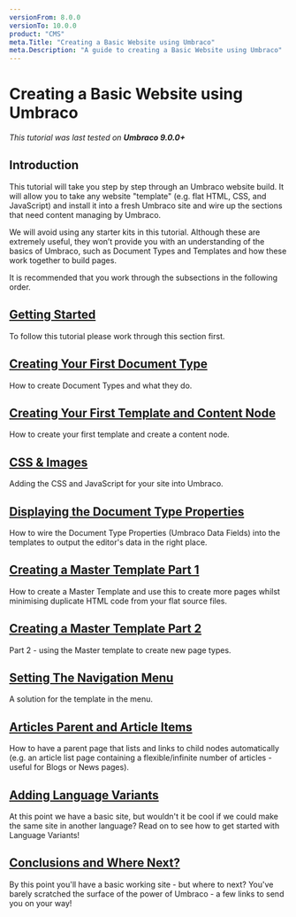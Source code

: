 ```yaml
---
versionFrom: 8.0.0
versionTo: 10.0.0
product: "CMS"
meta.Title: "Creating a Basic Website using Umbraco"
meta.Description: "A guide to creating a Basic Website using Umbraco"
---
```

# Creating a Basic Website using Umbraco

_This tutorial was last tested on **Umbraco 9.0.0+**_

## Introduction

This tutorial will take you step by step through an Umbraco website build. It will allow you to take any website "template" (e.g. flat HTML, CSS, and JavaScript) and install it into a fresh Umbraco site and wire up the sections that need content managing by Umbraco.  

We will avoid using any starter kits in this tutorial. Although these are extremely useful, they won’t provide you with an understanding of the basics of Umbraco, such as Document Types and Templates and how these work together to build pages.

It is recommended that you work through the subsections in the following order.

## [Getting Started](Getting-Started)

To follow this tutorial please work through this section first.

## [Creating Your First Document Type](Document-Types)

How to create Document Types and what they do.

## [Creating Your First Template and Content Node](Creating-Your-First-Template-and-Content-Node)

How to create your first template and create a content node.

## [CSS & Images](CSS-And-Images)

Adding the CSS and JavaScript for your site into Umbraco.

## [Displaying the Document Type Properties](Displaying-the-Document-Type-Properties)

How to wire the Document Type Properties (Umbraco Data Fields) into the templates to output the editor's data in the right place.

## [Creating a Master Template Part 1](Creating-Master-Template-Part-1)

How to create a Master Template and use this to create more pages whilst minimising duplicate HTML code from your flat source files.

## [Creating a Master Template Part 2](Creating-Master-Template-Part-2)

Part 2 - using the Master template to create new page types.

## [Setting The Navigation Menu](Setting-The-Navigation-Menu)

A solution for the template in the menu.

## [Articles Parent and Article Items](Articles-Parent-and-Article-Items)

How to have a parent page that lists and links to child nodes automatically (e.g. an article list page containing a flexible/infinite number of articles - useful for Blogs or News pages).

## [Adding Language Variants](Adding-Language-Variants)

At this point we have a basic site, but wouldn't it be cool if we could make the same site in another language? Read on to see how to get started with Language Variants!

## [Conclusions and Where Next?](Conclusions-Where-Next)

By this point you'll have a basic working site - but where to next?  You've barely scratched the surface of the power of Umbraco - a few links to send you on your way!
